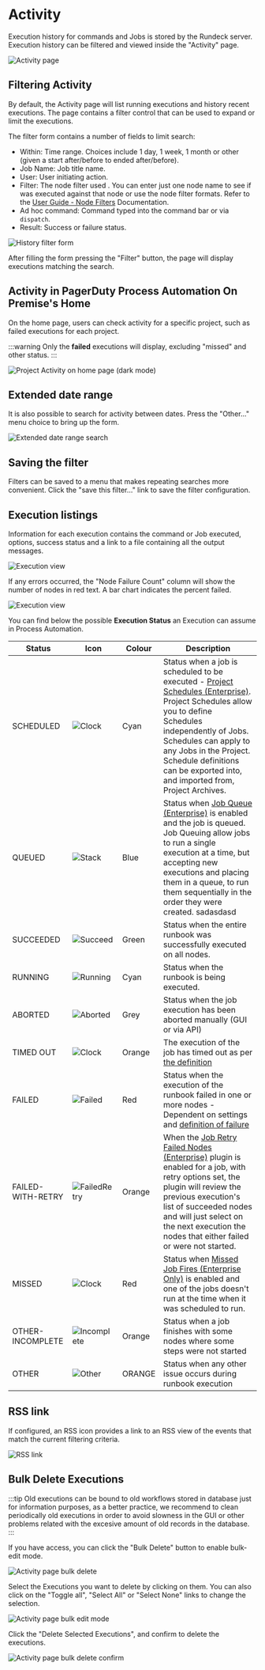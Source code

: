 # Activity

Execution history for commands and Jobs is stored by the Rundeck server. Execution history can be filtered and viewed inside the "Activity" page.

![Activity page](/assets/img/fig0211.png)

## Filtering Activity

By default, the Activity page will list running executions and history
recent executions. The page contains a filter control that can be used to
expand or limit the executions.

The filter form contains a number of fields to limit search:

- Within: Time range. Choices include 1 day, 1 week, 1 month or other
  (given a start after/before to ended after/before).
- Job Name: Job title name.
- User: User initiating action.
- Filter: The node filter used . You can enter just one node name to see if was executed against that node or use the node filter formats. Refer to the [User Guide - Node Filters](/manual/11-node-filters.md) Documentation.
- Ad hoc command: Command typed into the command bar or via `dispatch`.
- Result: Success or failure status.

![History filter form](/assets/img/fig0212.png)

After filling the form pressing the "Filter" button, the page will
display executions matching the search.

## Activity in PagerDuty Process Automation On Premise's Home

On the home page, users can check activity for a specific project, such as failed executions for each project.

:::warning
Only the **failed** executions will display, excluding "missed" and other status.
:::

![Project Activity on home page (dark mode)](/assets/img/rundeckHome.png)

## Extended date range

It is also possible to search for activity between dates.
Press the "Other..." menu choice to bring up the form.

![Extended date range search](/assets/img/fig0217.png)

## Saving the filter

Filters can be saved to a menu that makes repeating searches more
convenient. Click the "save this filter..." link to save the filter
configuration.

## Execution listings

Information for each execution contains the command or Job executed,
options, success status and a link to a file containing all
the output messages.

![Execution view](/assets/img/fig0213.png)

If any errors occurred, the "Node Failure Count" column will show
the number of nodes in red text. A bar chart indicates the percent
failed.

![Execution view](/assets/img/fig0216.png)

You can find below the possible **Execution Status** an Execution can assume in Process Automation.

| **Status**        | **Icon**                               | **Colour** | **Description**                                                                                                                                                                                                                                                                        |
|-------------------|----------------------------------------|------------|----------------------------------------------------------------------------------------------------------------------------------------------------------------------------------------------------------------------------------------------------------------------------------------|
| SCHEDULED         | ![Clock](/assets/img/569667.png)       | Cyan       | Status when a job is scheduled to be executed - [Project Schedules (Enterprise)](/manual/schedules/project-schedules.md). Project Schedules allow you to define Schedules independently of Jobs. Schedules can apply to any Jobs in the Project. Schedule definitions can be exported into, and imported from, Project Archives. |
| QUEUED            | ![Stack](/assets/img/569745.png)       | Blue       | Status when [Job Queue (Enterprise)](/manual/jobs/job-queue.md) is enabled and the job is queued. Job Queuing allow jobs to run a single execution at a time, but accepting new executions and placing them in a queue, to run them sequentially in the order they were created. sadasdasd                                   |
| SUCCEEDED         | ![Succeed](/assets/img/569728.png)     | Green      | Status when the entire runbook was successfully executed on all nodes.                                                                                                                                                                                                                 |
| RUNNING           | ![Running](/assets/img/569935.png)     | Cyan       | Status when the runbook is being executed.                                                                                                                                                                                                                                             |
| ABORTED           | ![Aborted](/assets/img/569726.png)     | Grey       | Status when the job execution has been aborted manually (GUI or via API)                                                                                                                                                                                                               |
| TIMED OUT         | ![Clock](/assets/img/569667.png)       | Orange     | The execution of the job has timed out as per [the definition](/manual/creating-jobs.md#timeout)                                                                                                                                                                                                                           |
| FAILED            | ![Failed](/assets/img/569726.png)      | Red        | Status when the execution of the runbook failed in one or more nodes - Dependent on settings and [definition of failure](/manual/creating-jobs.md#node-dispatching-and-filtering)                                                                                                                                                                 |
| FAILED-WITH-RETRY | ![FailedRetry](/assets/img/569674.png) | Orange     | When the [Job Retry Failed Nodes (Enterprise)](/manual/execution-lifecycle/job-retry-failed-nodes.md) plugin is enabled for a job, with retry options set, the plugin will review the previous execution's list of succeeded nodes and will just select on the next execution the nodes that either failed or were not started.                 |
| MISSED            | ![Clock](/assets/img/569667.png)       | Red        | Status when [Missed Job Fires (Enterprise Only)](/manual/schedules/missedjobfires.md) is enabled and one of the jobs doesn't run at the time when it was scheduled to run.                                                                                                                                                    |
| OTHER-INCOMPLETE  | ![Incomplete](/assets/img/569911.png)  | Orange     | Status when a job finishes with some nodes where some steps were not started                                                                                                                                                                                                           |
| OTHER             | ![Other](/assets/img/569744.png)       | ORANGE     | Status when any other issue occurs during runbook execution                                                                                                                                                                                                                            |
## RSS link

If configured, an RSS icon provides a link to an RSS view of the events that match
the current filtering criteria.

![RSS link](/assets/img/fig0214.png)

## Bulk Delete Executions

:::tip
Old executions can be bound to old workflows stored in database just for information purposes, as a better practice, we recommend to clean periodically old executions in order to avoid slowness in the GUI or other problems related with the excesive amount of old records in the database.
:::

If you have access, you can click the "Bulk Delete" button to enable bulk-edit mode.

![Activity page bulk delete](/assets/img/fig08-activity-bulk-delete.png)

Select the Executions you want to delete by clicking on them. You can also click on the "Toggle all", "Select All" or "Select None" links to change the selection.

![Activity page bulk edit mode](/assets/img/fig08-activity-bulk-edit-mode.png)

Click the "Delete Selected Executions", and confirm to delete the executions.

![Activity page bulk delete confirm](/assets/img/fig08-activity-bulk-delete-confirm.png)
